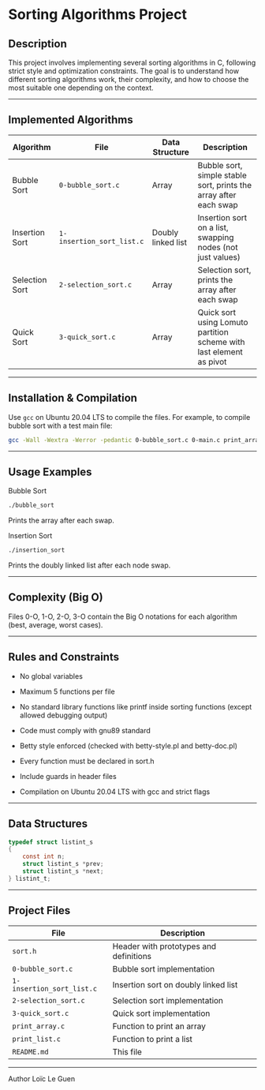 # Sorting Algorithms Project

## Description

This project involves implementing several sorting algorithms in C, following strict style and optimization constraints. The goal is to understand how different sorting algorithms work, their complexity, and how to choose the most suitable one depending on the context.

---

## Implemented Algorithms

| Algorithm       | File                     | Data Structure           | Description                                                                             |
|-----------------|--------------------------|--------------------------|-----------------------------------------------------------------------------------------|
| Bubble Sort     | `0-bubble_sort.c`        | Array                    | Bubble sort, simple stable sort, prints the array after each swap                      |
| Insertion Sort  | `1-insertion_sort_list.c`| Doubly linked list       | Insertion sort on a list, swapping nodes (not just values)                             |
| Selection Sort  | `2-selection_sort.c`     | Array                    | Selection sort, prints the array after each swap                                       |
| Quick Sort      | `3-quick_sort.c`         | Array                    | Quick sort using Lomuto partition scheme with last element as pivot                    |

---

## Installation & Compilation

Use `gcc` on Ubuntu 20.04 LTS to compile the files. For example, to compile bubble sort with a test main file:

```bash
gcc -Wall -Wextra -Werror -pedantic 0-bubble_sort.c 0-main.c print_array.c -o bubble_sort
```
---

## Usage Examples

Bubble Sort

```bash
./bubble_sort
```
Prints the array after each swap.

Insertion Sort

```bash
./insertion_sort
```
Prints the doubly linked list after each node swap.

---

## Complexity (Big O)

Files 0-O, 1-O, 2-O, 3-O contain the Big O notations for each algorithm (best, average, worst cases).

---

## Rules and Constraints

- No global variables

- Maximum 5 functions per file

- No standard library functions like printf inside sorting  functions (except allowed debugging output)

- Code must comply with gnu89 standard

- Betty style enforced (checked with betty-style.pl and     betty-doc.pl)

- Every function must be declared in sort.h

- Include guards in header files

- Compilation on Ubuntu 20.04 LTS with gcc and strict flags

---

## Data Structures

```c
typedef struct listint_s
{
    const int n;
    struct listint_s *prev;
    struct listint_s *next;
} listint_t;
```
---

## Project Files
| File                      | Description                            |
| ------------------------- | -------------------------------------- |
| `sort.h`                  | Header with prototypes and definitions |
| `0-bubble_sort.c`         | Bubble sort implementation             |
| `1-insertion_sort_list.c` | Insertion sort on doubly linked list   |
| `2-selection_sort.c`      | Selection sort implementation          |
| `3-quick_sort.c`          | Quick sort implementation              |
| `print_array.c`           | Function to print an array             |
| `print_list.c`            | Function to print a list               |
| `README.md`               | This file                              |

---

Author
Loïc Le Guen